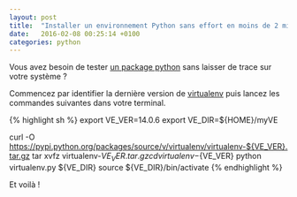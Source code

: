 ```yaml
---
layout: post
title:  "Installer un environnement Python sans effort en moins de 2 minutes"
date:   2016-02-08 00:25:14 +0100
categories: python
---
```

Vous avez besoin de tester [un package python] sans laisser de trace sur votre système ?

Commencez par identifier la dernière version de [virtualenv] puis lancez les commandes suivantes dans votre terminal.

{% highlight sh %}
export VE_VER=14.0.6
export VE_DIR=${HOME}/myVE

curl -O https://pypi.python.org/packages/source/v/virtualenv/virtualenv-${VE_VER}.tar.gz
tar xvfz virtualenv-${VE_VER}.tar.gz
cd virtualenv-${VE_VER}
python virtualenv.py ${VE_DIR}
source ${VE_DIR}/bin/activate
{% endhighlight %}

Et voilà !

[un package python]: https://github.com/p-e-w/maybe/
[virtualenv]: https://pypi.python.org/pypi/virtualenv
